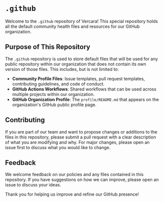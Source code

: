 # `.github`

Welcome to the `.github` repository of Vercara! This special repository holds all the default community health files and resources for our GitHub organization.

## Purpose of This Repository

The `.github` repository is used to store default files that will be used for any public repository within our organization that does not contain its own version of those files. This includes, but is not limited to:

- **Community Profile Files**: Issue templates, pull request templates, contributing guidelines, and code of conduct.
- **GitHub Actions Workflows**: Shared workflows that can be used across multiple projects within our organization.
- **GitHub Organization Profile**: The `profile/README.md` that appears on the organization's GitHub public profile page.

## Contributing

If you are part of our team and want to propose changes or additions to the files in this repository, please submit a pull request with a clear description of what you are modifying and why. For major changes, please open an issue first to discuss what you would like to change.

## Feedback

We welcome feedback on our policies and any files contained in this repository. If you have suggestions on how we can improve, please open an issue to discuss your ideas.

Thank you for helping us improve and refine our GitHub presence!

